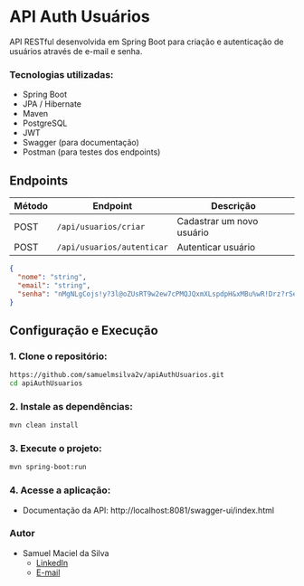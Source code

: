 # API Auth Usuários
API RESTful desenvolvida em Spring Boot para criação e autenticação de usuários através de e-mail e senha.

### Tecnologias utilizadas:
- Spring Boot
- JPA / Hibernate
- Maven
- PostgreSQL
- JWT
- Swagger (para documentação)
- Postman (para testes dos endpoints)

## Endpoints 
| Método | Endpoint             | Descrição                   |
|--------|-----------------------|-----------------------------|
| POST   | `/api/usuarios/criar`      | Cadastrar um novo usuário      |
| POST    | `/api/usuarios/autenticar`      | Autenticar usuário   |

```json
{
  "nome": "string",
  "email": "string",
  "senha": "nMgNLgCojs!y?3l@oZUsRT9w2ew7cPMQJQxmXLspdpH&xMBu%wR!Drz?rSeOzhVRlTkXzaZkw$9CY"
}
```

## Configuração e Execução

### 1. Clone o repositório:

```bash
https://github.com/samuelmsilva2v/apiAuthUsuarios.git
cd apiAuthUsuarios
```

### 2. Instale as dependências:

```bash
mvn clean install
```

### 3. Execute o projeto:
```bash
mvn spring-boot:run
```

### 4. Acesse a aplicação:
  - Documentação da API: http://localhost:8081/swagger-ui/index.html

### Autor
- Samuel Maciel da Silva
  - [LinkedIn](https://www.linkedin.com/in/samuelmsilva2v/)
  - [E-mail](mailto:samuelmsilva@outlook.com.br)
